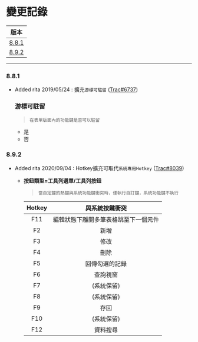 變更記錄<!--版本變更記錄(最高階標題)-->
===
| 版本 |
| :---: |
| [8.8.1](#v8_8_1) |
| [8.9.2](#v8_9_2) |

***

### <a id='v8_8_1'></a>8.8.1
* Added rita 2019/05/24 :  擴充`游標可駐留` ([Trac#6737])

    ### <div id="focus">游標可駐留</div>

    >`在表單版面內的功能鍵是否可以駐留`
    * 是
    * 否

[Trac#6737]:http://trac.uneec.com/trac/neco/ticket/6737 "#6737"

### <a id='v8_9_2'></a>8.9.2
* Added rita 2020/09/04 :  Hotkey擴充可取代`系統專用Hotkey` ([Trac#8039])

  * **按鈕類型=工具列選單/工具列按鈕**
    >`當自定鍵的熱鍵與系統功能鍵衝突時，僅執行自訂鍵，系統功能鍵不執行`

    | Hotkey | 與系統按鍵衝突 |
    | :------: | :-------------: |
    | F11 | 編輯狀態下離開多筆表格跳至下一個元件 |
    | F2 | 新增 |
    | F3 | 修改 |
    | F4 | 刪除 |
    | F5 | 回傳勾選的記錄 |
    | F6 | 查詢視窗 |
    | F7 | (系統保留) |
    | F8 | (系統保留) |
    | F9 | 存回 |
    | F10 | (系統保留) |
    | F12 | 資料搜尋 |

<!--超連結引用ps.畫面上看不到-->
[Trac#8039]:http://trac.uneec.com/trac/neco/ticket/8039 "#8039"





